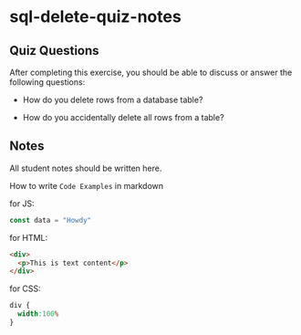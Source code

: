 # sql-delete-quiz-notes

## Quiz Questions

After completing this exercise, you should be able to discuss or answer the following questions:

- How do you delete rows from a database table?

- How do you accidentally delete all rows from a table?


## Notes

All student notes should be written here.


How to write `Code Examples` in markdown

for JS:
```javascript
const data = "Howdy"
```

for HTML:
```html
<div>
  <p>This is text content</p>
</div>
```

for CSS:
```css
div {
  width:100%
}
```
